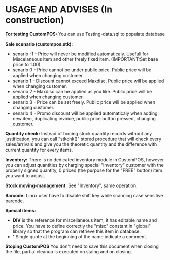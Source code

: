 # USAGE AND ADVISES (In construction)
**For testing CustomPOS:** You can use Testing-data.sql to populate database

**Sale scenario (custompos.stk)**:
- senario -1 - Price will never be modified automaticaly. Usefull for Miscelaneous item and other freely fixed item. (IMPORTANT:Set base price to 1.00)
- senario 0 - Price cannot be under public price. Public price will be applied when changing customer.
- senario 1 - Discount cannot exceed Maxdisc. Public price will be applied when changing customer.
- senario 2 - Maxdisc can be applied as you like. Public price will be applied when changing customer.
- senario 3 - Price can be set freely. Public price will be applied when changing customer.
- senario 4 - Promo discount will be applied automaticaly when adding new item, duplicating invoice, public price button pressed, changing customer.

**Quantity check:**  Instead of forcing stock quantity records without any justification, you can call "stkchk()" stored procedure that will check every sales/arrivals and give you the theoretic quantity and the difference with current quantity for every items.

**Inventory:**  There is no dedicated inventory module in CustomPOS, however you can adjust quantities by charging special "Inventory" customer with the properly signed quantity, 0 priced (the purpose for the "FREE" button) item you want to adjust.

**Stock moving-management:**  See "Inventory", same operation.

**Barcode:**  Linux user have to disable shift key while scanning case sensitive barcode.

**Special items:**
- **DIV** is the reference for miscellaneous item, it has editable name and price. You have to define correctly the "misc" constant in "global" library so that the program can retrieve this item in database.
- **'**  Single quote at the beginning of the name indicate a comment.

**Stoping CustomPOS** You don't need to save this document when closing the file, partial cleanup is executed on staing and on closing.

